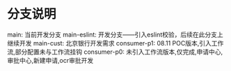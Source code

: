 # 分支说明
main: 当前开发分支
main-eslint: 开发分支——引入eslint校验，后续在此分支上继续开发
main-cust: 北京银行开发需求
consumer-p1: 08.11 POC版本,引入工作流,部分配置未与工作流挂钩
consumer-p0: 未引入工作流版本,仅完成,申请中心,审批中心,新建申请,ocr审批开发